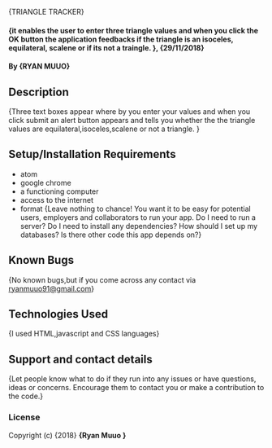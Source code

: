  {TRIANGLE TRACKER}
#### {it enables the user to enter three triangle values and when you click the OK button the application feedbacks if the triangle is an isoceles, equilateral, scalene or if its not a traingle. }, {29/11/2018}
#### By **{RYAN MUUO}**
## Description
{Three text boxes appear where by you enter your values and when you click submit an alert button appears and tells you whether the the triangle values are equilateral,isoceles,scalene or not a triangle.  }
## Setup/Installation Requirements
* atom
* google chrome
* a functioning computer
* access to the internet
* format
{Leave nothing to chance! You want it to be easy for potential users, employers and collaborators to run your app. Do I need to run a server? Do I need to install any dependencies? How should I set up my databases? Is there other code this app depends on?}
## Known Bugs
{No known bugs,but if you come across any contact via ryanmuuo91@gmail.com}
## Technologies Used
{I used HTML,javascript and CSS languages}
## Support and contact details
{Let people know what to do if they run into any issues or have questions, ideas or concerns.  Encourage them to contact you or make a contribution to the code.}
### License
Copyright (c) {2018} **{Ryan Muuo }**
